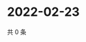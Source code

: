 # 2022-02-23

共 0 条

<!-- BEGIN WEIBO -->
<!-- 最后更新时间 Wed Feb 23 2022 14:02:29 GMT+0800 (China Standard Time) -->

<!-- END WEIBO -->
